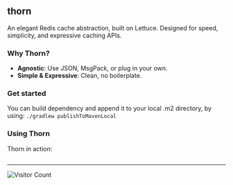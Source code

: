 ## thorn

An elegant Redis cache abstraction, built on Lettuce. Designed for speed, simplicity, and expressive caching APIs.

### Why Thorn?

- **Agnostic**: Use JSON, MsgPack, or plug in your own.
- **Simple & Expressive**: Clean, no boilerplate.

### Get started

You can build dependency and append it to your local .m2 directory, by using: `./gradlew publishToMavenLocal`

### Using Thorn

Thorn in action:

```java

```

---

![Visitor Count](https://visitor-badge.laobi.icu/badge?page_id=vanqure.thorn)
